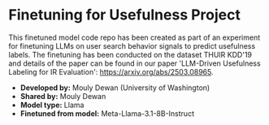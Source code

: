 # Finetuning for Usefulness Project

This finetuned model code repo has been created as part of an experiment for finetuning LLMs on user search behavior signals to predict usefulness labels. The finetuning has been conducted on the dataset THUIR KDD'19 and details of the paper can be found in our paper 'LLM-Driven Usefulness Labeling for IR Evaluation':
https://arxiv.org/abs/2503.08965.

- **Developed by:** Mouly Dewan (University of Washington)
- **Shared by:** Mouly Dewan
- **Model type:** Llama
- **Finetuned from model:** Meta-Llama-3.1-8B-Instruct
